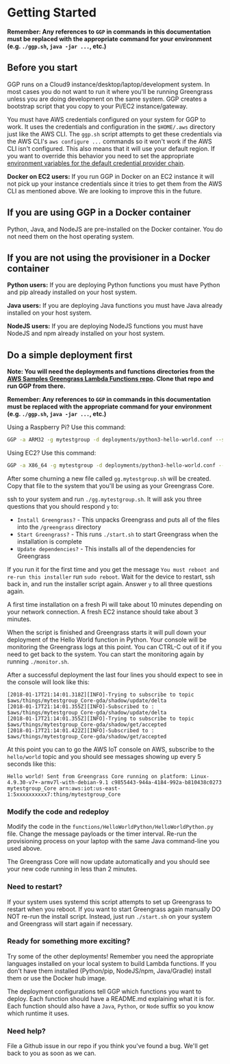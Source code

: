 # Getting Started

**Remember: Any references to `GGP` in commands in this documentation must be replaced with the appropriate command for
your environment (e.g. `./ggp.sh`, `java -jar ...`, etc.)**

## Before you start

GGP runs on a Cloud9 instance/desktop/laptop/development system.  In most cases you do not want to run it where you'll
be running Greengrass unless you are doing development on the same system.  GGP creates a bootstrap script that you copy
to your Pi/EC2 instance/gateway.

You must have AWS credentials configured on your system for GGP to work.  It uses the credentials and configuration in
the `$HOME/.aws` directory just like the AWS CLI.  The `ggp.sh` script attempts to get these credentials via the AWS
CLI's `aws configure ...` commands so it won't work if the AWS CLI isn't configured.  This also means that it will use
your default region.  If you want to override this behavior you need to set the appropriate
[environment variables for the default credential provider chain](https://docs.aws.amazon.com/sdk-for-java/v1/developer-guide/credentials.html#credentials-default).

**Docker on EC2 users:** If you run GGP in Docker on an EC2 instance it will not pick up your instance credentials since
it tries to get them from the AWS CLI as mentioned above.  We are looking to improve this in the future.

## If you are using GGP in a Docker container

Python, Java, and NodeJS are pre-installed on the Docker container.  You do not need them on the host operating system.

## If you are not using the provisioner in a Docker container

**Python users:** If you are deploying Python functions you must have Python and pip already installed on your host system.

**Java users:** If you are deploying Java functions you must have Java already installed on your host system.

**NodeJS users:** If you are deploying NodeJS functions you must have NodeJS and npm already installed on your host system.

## Do a simple deployment first

**Note: You will need the deployments and functions directories from the
[AWS Samples Greengrass Lambda Functions repo](https://github.com/aws-samples/aws-greengrass-lambda-functions).  Clone that
repo and run GGP from there.**

**Remember: Any references to `GGP` in commands in this documentation must be replaced with the appropriate command for
your environment (e.g. `./ggp.sh`, `java -jar ...`, etc.)**

Using a Raspberry Pi?  Use this command:

```bash
GGP -a ARM32 -g mytestgroup -d deployments/python3-hello-world.conf --script
```

Using EC2?  Use this command:

```bash
GGP -a X86_64 -g mytestgroup -d deployments/python3-hello-world.conf --script
```

After some churning a new file called `gg.mytestgroup.sh` will be created.  Copy that file to the system that you'll be using
as your Greengrass Core.

ssh to your system and run `./gg.mytestgroup.sh`.  It will ask you three questions that you should respond `y` to:

* `Install Greengrass?` - This unpacks Greengrass and puts all of the files into the `/greengrass` directory
* `Start Greengrass?` - This runs `./start.sh` to start Greengrass when the installation is complete
* `Update dependencies?` - This installs all of the dependencies for Greengrass

If you run it for the first time and you get the message `You must reboot and re-run this installer` run
`sudo reboot`.  Wait for the device to restart, ssh back in, and run the installer script again.  Answer `y` to
all three questions again.

A first time installation on a fresh Pi will take about 10 minutes depending on your network connection. A fresh EC2
instance should take about 3 minutes.

When the script is finished and Greengrass starts it will pull down your deployment of the Hello World function
in Python.  Your console will be monitoring the Greengrass logs at this point.  You can CTRL-C out of it if you
need to get back to the system.  You can start the monitoring again by running `./monitor.sh`.

After a successful deployment the last four lines you should expect to see in the console will look like this:

```
[2018-01-17T21:14:01.318Z][INFO]-Trying to subscribe to topic $aws/things/mytestgroup_Core-gda/shadow/update/delta
[2018-01-17T21:14:01.355Z][INFO]-Subscribed to : $aws/things/mytestgroup_Core-gda/shadow/update/delta
[2018-01-17T21:14:01.355Z][INFO]-Trying to subscribe to topic $aws/things/mytestgroup_Core-gda/shadow/get/accepted
[2018-01-17T21:14:01.422Z][INFO]-Subscribed to : $aws/things/mytestgroup_Core-gda/shadow/get/accepted
```

At this point you can to go the AWS IoT console on AWS, subscribe to the `hello/world` topic and you should see
messages showing up every 5 seconds like this:

```
Hello world! Sent from Greengrass Core running on platform: Linux-4.9.30-v7+-armv7l-with-debian-9.1 c9855443-944a-4184-992a-b810438c0273 mytestgroup_Core arn:aws:iot:us-east-1:5xxxxxxxxxx7:thing/mytestgroup_Core
```

### Modify the code and redeploy

Modify the code in the `functions/HelloWorldPython/HelloWorldPython.py` file.  Change the message payloads or
the timer interval.  Re-run the provisioning process on your laptop with the same Java command-line you used
above.

The Greengrass Core will now update automatically and you should see your new code running in less than 2 minutes.

### Need to restart?

If your system uses systemd this script attempts to set up Greengrass to restart when you reboot.  If you want to start
Greengrass again manually DO NOT re-run the install script.  Instead, just run `./start.sh` on your system and
Greengrass will start again if necessary.

### Ready for something more exciting?

Try some of the other deployments!  Remember you need the appropriate languages installed on your local system to build
Lambda functions.  If you don't have them installed (Python/pip, NodeJS/npm, Java/Gradle) install them or use the Docker
hub image.

The deployment configurations tell GGP which functions you want to deploy.  Each function should have a README.md
explaining what it is for. Each function should also have a `Java`, `Python`, or `Node` suffix so you know which runtime
it uses.

### Need help?

File a Github issue in our repo if you think you've found a bug.  We'll get back to you as soon as we can.

